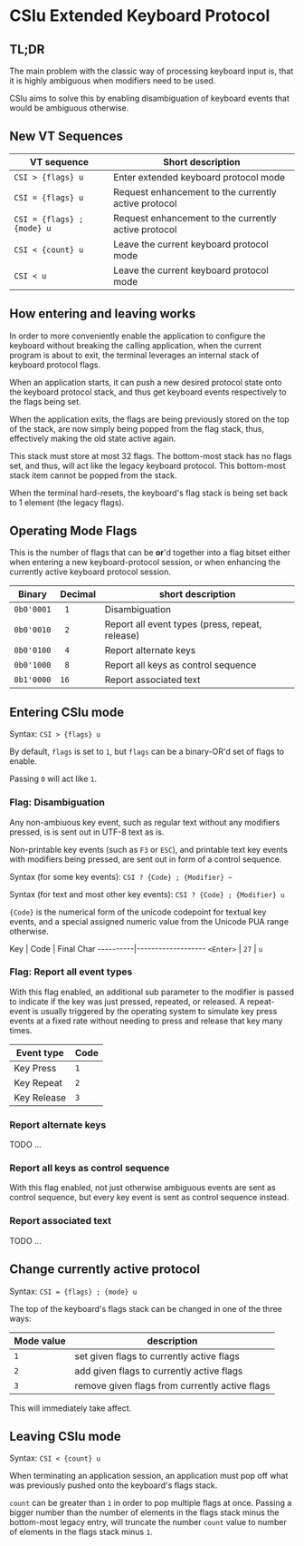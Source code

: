 # CSIu Extended Keyboard Protocol

## TL;DR

The main problem with the classic way of processing keyboard input is, that it is highly ambiguous
when modifiers need to be used.

CSIu aims to solve this by enabling disambiguation of keyboard events that would be ambiguous otherwise.

## New VT Sequences

VT sequence                | Short description
---------------------------|--------------------------
`CSI > {flags} u`          | Enter extended keyboard protocol mode
`CSI = {flags} u`          | Request enhancement to the currently active protocol
`CSI = {flags} ; {mode} u` | Request enhancement to the currently active protocol
`CSI < {count} u`          | Leave the current keyboard protocol mode
`CSI < u`                  | Leave the current keyboard protocol mode

## How entering and leaving works

In order to more conveniently enable the application to configure the keyboard without
breaking the calling application, when the current program is about to exit, the terminal
leverages an internal stack of keyboard protocol flags.

When an application starts, it can push a new desired protocol state onto the keyboard protocol stack,
and thus get keyboard events respectively to the flags being set.

When the application exits, the flags are being previously stored on the top of the stack,
are now simply being popped from the flag stack, thus, effectively making the old state active again.

This stack must store at most 32 flags. The bottom-most stack has no flags set, and thus, will
act like the legacy keyboard protocol. This bottom-most stack item cannot be popped from the stack.

When the terminal hard-resets, the keyboard's flag stack is being set back to 1 element (the legacy flags).

## Operating Mode Flags

This is the number of flags that can be **or**'d together into a flag bitset either when entering
a new keyboard-protocol session, or when enhancing the currently active keyboard protocol session.

Binary      | Decimal | short description
------------|---------|------------
`0b0'0001`  |  ` 1`   | Disambiguation
`0b0'0010`  |  ` 2`   | Report all event types (press, repeat, release)
`0b0'0100`  |  ` 4`   | Report alternate keys
`0b0'1000`  |  ` 8`   | Report all keys as control sequence
`0b1'0000`  |  `16`   | Report associated text

## Entering CSIu mode

Syntax: `CSI > {flags} u`

By default, `flags` is set to `1`, but `flags` can be a binary-OR'd set of flags to enable.

Passing `0` will act like `1`.

### Flag: Disambiguation

Any non-ambiuous key event, such as regular text without any modifiers pressed, is is sent out in UTF-8 text as is.

Non-printable key events (such as `F3` or `ESC`), and printable text key events with modifiers being pressed,
are sent out in form of a control sequence.

Syntax (for some key events): `CSI ? {Code} ; {Modifier} ~`

Syntax (for text and most other key events): `CSI ? {Code} ; {Modifier} u`

`{Code}` is the numerical form of the unicode codepoint for textual key events,
and a special assigned numeric value from the Unicode PUA range otherwise.

Key       | Code | Final Char
----------|-------------------
`<Enter>` | `27` | `u`

### Flag: Report all event types

With this flag enabled, an additional sub parameter to the modifier is passed
to indicate if the key was just pressed, repeated, or released.
A repeat-event is usually triggered by the operating system to simulate key press events
at a fixed rate without needing to press and release that key many times.

Event type  | Code
------------|-----------
Key Press   | `1`
Key Repeat  | `2`
Key Release | `3`

### Report alternate keys

TODO ...

### Report all keys as control sequence

With this flag enabled, not just otherwise ambiguous events are sent as control sequence,
but every key event is sent as control sequence instead.

### Report associated text

TODO ...

## Change currently active protocol

Syntax: `CSI = {flags} ; {mode} u`

The top of the keyboard's flags stack can be changed in one of the three ways:

Mode value | description
-----------|------------------------------------------------
`1`        | set given flags to currently active flags
`2`        | add given flags to currently active flags
`3`        | remove given flags from currently active flags

This will immediately take affect.

## Leaving CSIu mode

Syntax: `CSI < {count} u`

When terminating an application session, an application must pop off what was previously pushed
onto the keyboard's flags stack.

`count` can be greater than `1` in order to pop multiple flags at once.
Passing a bigger number than the number of elements in the flags stack minus the bottom-most legacy entry,
will truncate the number `count` value to number of elements in the flags stack minus `1`.
